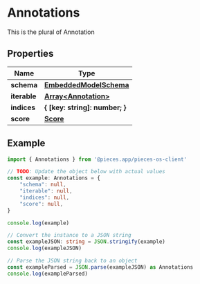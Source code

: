 
# Annotations

This is the plural of Annotation

## Properties

Name | Type
------------ | -------------
**schema** | [**EmbeddedModelSchema**](EmbeddedModelSchema)
**iterable** | [**Array&lt;Annotation&gt;**](Annotation)
**indices** | **\{ [key: string]: number; \}**
**score** | [**Score**](Score)

## Example

```typescript
import { Annotations } from '@pieces.app/pieces-os-client'

// TODO: Update the object below with actual values
const example: Annotations = {
    "schema": null,
    "iterable": null,
    "indices": null,
    "score": null,
}

console.log(example)

// Convert the instance to a JSON string
const exampleJSON: string = JSON.stringify(example)
console.log(exampleJSON)

// Parse the JSON string back to an object
const exampleParsed = JSON.parse(exampleJSON) as Annotations
console.log(exampleParsed)
```


